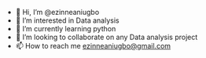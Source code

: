 - 👋 Hi, I’m @ezinneaniugbo
- 👀 I’m interested in Data analysis
- 🌱 I’m currently learning python
- 💞️ I’m looking to collaborate on any Data analysis project
- 📫 How to reach me ezinneaniugbo@gmail.com

<!---
ezinneaniugbo/ezinneaniugbo is a ✨ special ✨ repository because its `README.md` (this file) appears on your GitHub profile.
You can click the Preview link to take a look at your changes.
--->
